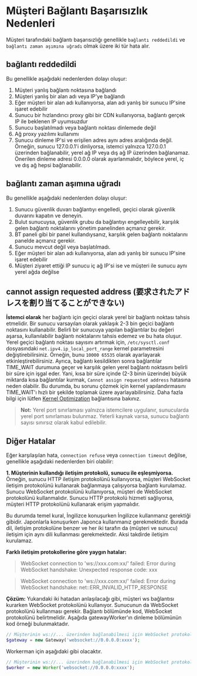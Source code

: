 # Müşteri Bağlantı Başarısızlık Nedenleri

Müşteri tarafındaki bağlantı başarısızlığı genellikle ```bağlantı reddedildi``` ve ```bağlantı zaman aşımına uğradı``` olmak üzere iki tür hata alır.

## bağlantı reddedildi

Bu genellikle aşağıdaki nedenlerden dolayı oluşur:
1. Müşteri yanlış bağlantı noktasına bağlandı
2. Müşteri yanlış bir alan adı veya IP'ye bağlandı
3. Eğer müşteri bir alan adı kullanıyorsa, alan adı yanlış bir sunucu IP'sine işaret edebilir
4. Sunucu bir hızlandırıcı proxy gibi bir CDN kullanıyorsa, bağlantı gerçek IP ile beklenen IP uyumsuzdur
5. Sunucu başlatılmadı veya bağlantı noktası dinlemede değil
6. Ağ proxy yazılımı kullanımı
7. Sunucu dinleme IP'si ve erişilen adres aynı adres aralığında değil. Örneğin, sunucu 127.0.0.1'i dinliyorsa, istemci yalnızca 127.0.0.1 üzerinden bağlanabilir, yerel ağ IP veya dış ağ IP üzerinden bağlanamaz. Önerilen dinleme adresi 0.0.0.0 olarak ayarlanmalıdır, böylece yerel, iç ve dış ağ hepsi bağlanabilir.

## bağlantı zaman aşımına uğradı

Bu genellikle aşağıdaki nedenlerden dolayı oluşur:
1. Sunucu güvenlik duvarı bağlantıyı engelledi, geçici olarak güvenlik duvarını kapatın ve deneyin.
2. Bulut sunucuysa, güvenlik grubu da bağlantıyı engelleyebilir, karşılık gelen bağlantı noktalarını yönetim panelinden açmanız gerekir.
3. BT paneli gibi bir panel kullandıysanız, karşılık gelen bağlantı noktalarını panelde açmanız gerekir.
4. Sunucu mevcut değil veya başlatılmadı.
5. Eğer müşteri bir alan adı kullanıyorsa, alan adı yanlış bir sunucu IP'sine işaret edebilir
6. Müşteri ziyaret ettiği IP sunucu iç ağ IP'si ise ve müşteri ile sunucu aynı yerel ağda değilse

## cannot assign requested address (要求されたアドレスを割り当てることができない)

**İstemci olarak** her bağlantı için geçici olarak yerel bir bağlantı noktası tahsis etmelidir. Bir sunucu varsayılan olarak yaklaşık 2-3 bin geçici bağlantı noktasını kullanabilir. Belirli bir sunucuya yapılan bağlantılar bu değeri aşarsa, kullanılabilir bağlantı noktalarını tahsis edemez ve bu hata oluşur. Yerel geçici bağlantı noktası sayısını artırmak için, `/etc/sysctl.conf` dosyasındaki `net.ipv4.ip_local_port_range` kernel parametresini değiştirebilirsiniz. Örneğin, bunu `10000 65535` olarak ayarlayarak etkinleştirebilirsiniz. Ayrıca, bağlantı kesildikten sonra bağlantılar TIME_WAIT durumuna geçer ve karşılık gelen yerel bağlantı noktasını belirli bir süre için işgal eder. Yani, kısa bir süre içinde (2-3 binin üzerinde) büyük miktarda kısa bağlantılar kurmak, `Cannot assign requested address` hatasına neden olabilir. Bu durumda, bu sorunu çözmek için kernel yapılandırmasını TIME_WAIT'ı hızlı bir şekilde toplamak üzere ayarlayabilirsiniz. Daha fazla bilgi için lütfen [Kernel Optimization](https://www.workerman.net/doc/workerman/appendices/kernel-optimization.html) bağlantısına bakınız.

> **Not:** Yerel port sınırlaması yalnızca istemcilere uygulanır, sunucularda yerel port sınırlaması bulunmaz. Yeterli kaynak varsa, sunucu bağlantı sayısı sınırsız olarak kabul edilebilir.

## Diğer Hatalar
Eğer karşılaşılan hata, `connection refuse` veya `connection timeout` değilse, genellikle aşağıdaki nedenlerden biri olabilir:

**1. Müşterinin kullandığı iletişim protokolü, sunucu ile eşleşmiyorsa.**
Örneğin, sunucu HTTP iletişim protokolünü kullanıyorsa, müşteri WebSocket iletişim protokolünü kullanarak bağlanmaya çalışıyorsa bağlantı kurulamaz. Sunucu WebSocket protokolünü kullanıyorsa, müşteri de WebSocket protokolünü kullanmalıdır. Sunucu HTTP protokolü hizmeti sağlıyorsa, müşteri HTTP protokolünü kullanarak erişim yapmalıdır.

Bu durumda temel kural, İngilizce konuşurken İngilizce kullanmanız gerektiği gibidir. Japonlarla konuşurken Japonca kullanmanız gerekmektedir. Burada dil, iletişim protokolüne benzer ve her iki tarafın da (müşteri ve sunucu) iletişim için aynı dili kullanması gerekmektedir. Aksi takdirde iletişim kurulamaz.

**Farklı iletişim protokollerine göre yaygın hatalar:**

> WebSocket connection to 'ws://xxx.com:xx/' failed: Error during WebSocket handshake: Unexpected response code: xxx

> WebSocket connection to 'ws://xxx.com:xx/' failed: Error during WebSocket handshake: net::ERR_INVALID_HTTP_RESPONSE

**Çözüm:**
Yukarıdaki iki hatadan anlaşılacağı gibi, müşteri ws bağlantısı kurarken WebSocket protokolünü kullanıyor. Sunucunun da WebSocket protokolünü kullanması gerekir. Bağlantı bölümünde kod, WebSocket protokolünü belirtmelidir. Aşağıda gatewayWorker'ın dinleme bölümünün kod örneği bulunmaktadır.

```php
// Müşterinin ws://... üzerinden bağlanabilmesi için WebSocket protokolünü kullanın. xxxx portunu değiştirmeniz gerekmez
$gateway = new Gateway('websocket://0.0.0.0:xxxx');
```
Workerman için aşağıdaki gibi olacaktır.

```php
// Müşterinin ws://... üzerinden bağlanabilmesi için WebSocket protokolünü kullanın. xxxx portunu değiştirmeniz gerekmez
$worker = new Worker('websocket://0.0.0.0:xxxx');
```
